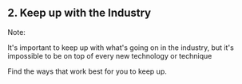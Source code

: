 <!-- .slide: data-background="resources/industry.jpg" -->

## 2. Keep up with the Industry


Note:

It's important to keep up with what's going on in the industry, but it's impossible to be on top of every new technology or technique

Find the ways that work best for you to keep up.
